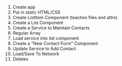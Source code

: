 1. Create app
2. Put in static HTML/CSS
3. Create ListItem Component (teaches files and attrs)
4. Create a List Component
5. Create a Service to Maintain Contacts
  1. Regular Array
  2. Load service into list component
6. Create a "New Contact Form" Component
  1. Update Service to Add Contact
7. Load/Save To Network
8. Deletes
